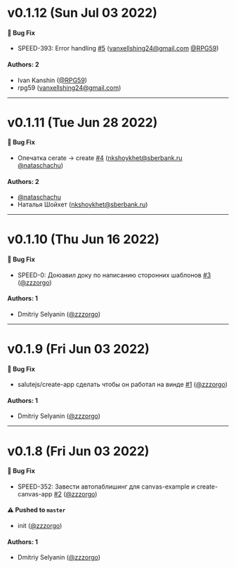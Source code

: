 # v0.1.12 (Sun Jul 03 2022)

#### 🐛 Bug Fix

- SPEED-393: Error handling [#5](https://github.com/salute-developers/create-app/pull/5) (vanxellshing24@gmail.com [@RPG59](https://github.com/RPG59))

#### Authors: 2

- Ivan Kanshin ([@RPG59](https://github.com/RPG59))
- rpg59 (vanxellshing24@gmail.com)

---

# v0.1.11 (Tue Jun 28 2022)

#### 🐛 Bug Fix

- Опечатка cerate -> create [#4](https://github.com/salute-developers/create-app/pull/4) (nkshoykhet@sberbank.ru [@nataschachu](https://github.com/nataschachu))

#### Authors: 2

- [@nataschachu](https://github.com/nataschachu)
- Наталья Шойхет (nkshoykhet@sberbank.ru)

---

# v0.1.10 (Thu Jun 16 2022)

#### 🐛 Bug Fix

- SPEED-0: Доюавил доку по написанию сторонних шаблонов [#3](https://github.com/salute-developers/create-app/pull/3) ([@zzzorgo](https://github.com/zzzorgo))

#### Authors: 1

- Dmitriy Selyanin ([@zzzorgo](https://github.com/zzzorgo))

---

# v0.1.9 (Fri Jun 03 2022)

#### 🐛 Bug Fix

- salutejs/create-app сделать чтобы он работал на винде [#1](https://github.com/salute-developers/create-app/pull/1) ([@zzzorgo](https://github.com/zzzorgo))

#### Authors: 1

- Dmitriy Selyanin ([@zzzorgo](https://github.com/zzzorgo))

---

# v0.1.8 (Fri Jun 03 2022)

#### 🐛 Bug Fix

- SPEED-352: Завести автопаблишинг для canvas-example и create-canvas-app [#2](https://github.com/salute-developers/create-app/pull/2) ([@zzzorgo](https://github.com/zzzorgo))

#### ⚠️ Pushed to `master`

- init ([@zzzorgo](https://github.com/zzzorgo))

#### Authors: 1

- Dmitriy Selyanin ([@zzzorgo](https://github.com/zzzorgo))
